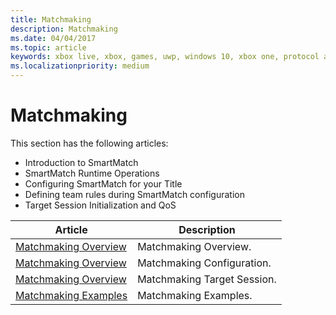 ```yaml
---
title: Matchmaking
description: Matchmaking
ms.date: 04/04/2017
ms.topic: article
keywords: xbox live, xbox, games, uwp, windows 10, xbox one, protocol activation, multiplayer
ms.localizationpriority: medium
---
```


# Matchmaking

This section has the following articles:
* Introduction to SmartMatch
* SmartMatch Runtime Operations
* Configuring SmartMatch for your Title
* Defining team rules during SmartMatch configuration
* Target Session Initialization and QoS

| Article | Description |
|---------|-------------|
| [Matchmaking Overview](matchmaking-overview.md) | Matchmaking Overview. |
| [Matchmaking Overview](matchmaking-config.md) | Matchmaking Configuration. |
| [Matchmaking Overview](matchmaking-targetsession.md) | Matchmaking Target Session. |
| [Matchmaking Examples](matchmaking-how-tos.md) | Matchmaking Examples. |
